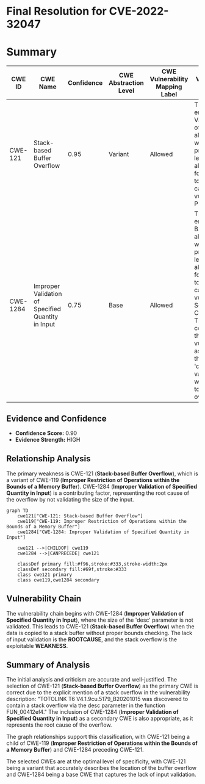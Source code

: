 # Final Resolution for CVE-2022-32047

# Summary
| CWE ID | CWE Name | Confidence | CWE Abstraction Level | CWE Vulnerability Mapping Label | CWE-Vulnerability Mapping Notes |
|---|---|---|---|---|---|
| CWE-121 | Stack-based Buffer Overflow | 0.95 | Variant | Allowed | This CWE entry is at the Variant level of abstraction, which is a preferred level of abstraction for mapping to the root causes of vulnerabilities. Primary CWE |
| CWE-1284 | Improper Validation of Specified Quantity in Input | 0.75 | Base | Allowed | This CWE entry is at the Base level of abstraction, which is a preferred level of abstraction for mapping to the root causes of vulnerabilities. Secondary Candidate. This contributes to the vulnerability as the size of the input 'desc' is not validated, which leads to the overflow.|

## Evidence and Confidence

*   **Confidence Score:** 0.90
*   **Evidence Strength:** HIGH

## Relationship Analysis
The primary weakness is CWE-121 (**Stack-based Buffer Overflow**), which is a variant of CWE-119 (**Improper Restriction of Operations within the Bounds of a Memory Buffer**). CWE-1284 (**Improper Validation of Specified Quantity in Input**) is a contributing factor, representing the root cause of the overflow by not validating the size of the input.

```mermaid
graph TD
    cwe121["CWE-121: Stack-based Buffer Overflow"]
    cwe119["CWE-119: Improper Restriction of Operations within the Bounds of a Memory Buffer"]
    cwe1284["CWE-1284: Improper Validation of Specified Quantity in Input"]

    cwe121 -->|CHILDOF| cwe119
    cwe1284 -->|CANPRECEDE| cwe121

    classDef primary fill:#f96,stroke:#333,stroke-width:2px
    classDef secondary fill:#69f,stroke:#333
    class cwe121 primary
    class cwe119,cwe1284 secondary
```

## Vulnerability Chain
The vulnerability chain begins with CWE-1284 (**Improper Validation of Specified Quantity in Input**), where the size of the 'desc' parameter is not validated. This leads to CWE-121 (**Stack-based Buffer Overflow**) when the data is copied to a stack buffer without proper bounds checking. The lack of input validation is the **ROOTCAUSE**, and the stack overflow is the exploitable **WEAKNESS**.

## Summary of Analysis
The initial analysis and criticism are accurate and well-justified. The selection of CWE-121 (**Stack-based Buffer Overflow**) as the primary CWE is correct due to the explicit mention of a stack overflow in the vulnerability description: "TOTOLINK T6 V4.1.9cu.5179_B20201015 was discovered to contain a stack overflow via the desc parameter in the function FUN_00412ef4." The inclusion of CWE-1284 (**Improper Validation of Specified Quantity in Input**) as a secondary CWE is also appropriate, as it represents the root cause of the overflow.

The graph relationships support this classification, with CWE-121 being a child of CWE-119 (**Improper Restriction of Operations within the Bounds of a Memory Buffer**) and CWE-1284 preceding CWE-121.

The selected CWEs are at the optimal level of specificity, with CWE-121 being a variant that accurately describes the location of the buffer overflow and CWE-1284 being a base CWE that captures the lack of input validation.